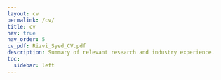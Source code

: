 ```yaml
---
layout: cv
permalink: /cv/
title: cv
nav: true
nav_order: 5
cv_pdf: Rizvi_Syed_CV.pdf
description: Summary of relevant research and industry experience.
toc:
  sidebar: left
---
```

